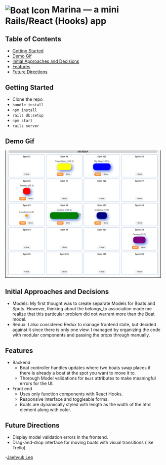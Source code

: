 # <img src="./public/favicon.ico" alt="Boat Icon" width="55" align="center"> Marina — a mini Rails/React (Hooks) app

## Table of Contents

* [Getting Started](#getting-started)
* [Demo Gif](#demo-gif)
* [Initial Approaches and Decisions](#initial-approaches-and-decisions)
* [Features](#features)
* [Future Directions](#future-directions)

## Getting Started

* Clone the repo
* `bundle install`
* `npm install`
* `rails db:setup`
* `npm start`
* `rails server`

## Demo Gif

![demo][demo_gif]

## Initial Approaches and Decisions

* Models: My first thought was to create separate Models for Boats and Spots. However, thinking about the belongs_to association made me realize that this particular problem did not warrant more than the Boat model.
* Redux: I also considered Redux to manage frontend state, but decided against it since there is only one view. I managed by organizing the code with modular components and passing the props through manually.

## Features

* Backend
  * Boat controller handles updates where two boats swap places if there is already a boat at the spot you want to move it to.
  * Thorough Model validations for `Boat` attributes to make meaningful errors for the UI.
* Front end
  * Uses only function components with React Hooks.
  * Responsive interface and toggleable forms.
  * Boats are dynamically styled with length as the width of the html element along with color.

## Future Directions

* Display model validation errors in the frontend.
* Drag-and-drop interface for moving boats with visual transitions (like Trello).

-[Jaehyuk Lee](mailto:jhlumd@gmail.com)

[demo_gif]: ./app/assets/images/marina_demo.gif "Marina demo gif"
